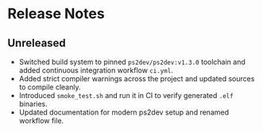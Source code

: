 # Release Notes

## Unreleased
- Switched build system to pinned `ps2dev/ps2dev:v1.3.0` toolchain and added
  continuous integration workflow `ci.yml`.
- Added strict compiler warnings across the project and updated sources to
  compile cleanly.
- Introduced `smoke_test.sh` and run it in CI to verify generated `.elf`
  binaries.
- Updated documentation for modern ps2dev setup and renamed workflow file.
